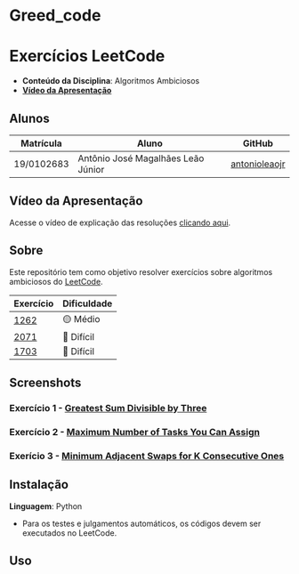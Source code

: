 # Greed_code

# Exercícios LeetCode

- **Conteúdo da Disciplina**: Algoritmos Ambiciosos <br>
- [**Vídeo da Apresentação**](https://youtu.be/EKrA-cqyv6Q) <br>

## Alunos
|Matrícula | Aluno |GitHub|
| -- | -- | -- |
| 19/0102683  | Antônio José Magalhães Leão Júnior |[antonioleaojr](https://github.com/antonioleaojr)|


## Vídeo da Apresentação
Acesse o vídeo de explicação das resoluções [clicando aqui]().

## Sobre 
Este repositório tem como objetivo resolver exercícios sobre algoritmos ambiciosos do [LeetCode](https://leetcode.com/).

|Exercício | Dificuldade |
| -- | -- |
|[1262](https://leetcode.com/problems/greatest-sum-divisible-by-three/description/)|🟡 Médio|
|[2071](https://leetcode.com/problems/maximum-number-of-tasks-you-can-assign/description/)|🔴 Difícil|
|[1703](https://leetcode.com/problems/get-the-maximum-score/description/)|🔴 Difícil|


## Screenshots

### Exercício 1 - [Greatest Sum Divisible by Three](https://leetcode.com/problems/greatest-sum-divisible-by-three/description/)



### Exercício 2 - [Maximum Number of Tasks You Can Assign](https://leetcode.com/problems/maximum-number-of-tasks-you-can-assign/description/)



### Exerício 3 - [Minimum Adjacent Swaps for K Consecutive Ones](https://leetcode.com/problems/minimum-adjacent-swaps-for-k-consecutive-ones/description/)



## Instalação 
**Linguagem**: Python
- Para os testes e julgamentos automáticos, os códigos devem ser executados no LeetCode.

## Uso 

  

